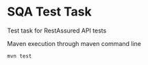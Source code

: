 # **SQA Test Task**

Test task for RestAssured API tests

Maven execution through maven command line

`mvn test`